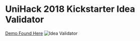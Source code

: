 # UniHack 2018 Kickstarter Idea Validator

[Demo Found Here](unihack.azurewebsites.net)
![Idea Validator](https://i.imgur.com/fzaB6sd.png)
